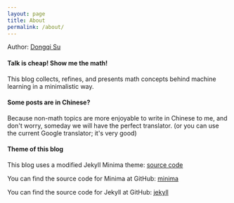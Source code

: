 ```yaml
---
layout: page
title: About
permalink: /about/
---
```

Author: [Dongqi Su](http://sudongqi.com/#/)

#### __Talk is cheap! Show me the math!__
This blog collects, refines, and presents math concepts behind machine learning in a minimalistic way.

#### __Some posts are in Chinese?__
Because non-math topics are more enjoyable to write in Chinese to me, 
and don't worry, someday we will have the perfect translator. 
(or you can use the current Google translator; it's very good)

#### __Theme of this blog__
This blog uses a modified Jekyll Minima theme:
[source code](https://github.com/sudongqi/sudongqi.github.io) 

You can find the source code for Minima at GitHub:
[minima](https://github.com/jekyll/minima)

You can find the source code for Jekyll at GitHub:
[jekyll](https://github.com/jekyll/jekyll)

